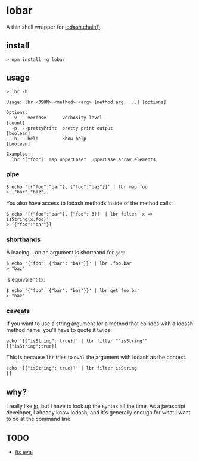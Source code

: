 # lobar

A thin shell wrapper for [lodash.chain()](https://lodash.com/).

## install

```
> npm install -g lobar
```

## usage

```
> lbr -h

Usage: lbr <JSON> <method> <arg> [method arg, ...] [options]

Options:
  -v, --verbose      verbosity level                                     [count]
  -p, --prettyPrint  pretty print output                               [boolean]
  -h, --help         Show help                                         [boolean]

Examples:
  lbr '["foo"]' map upperCase"  upperCase array elements

```
### pipe

```shell
$ echo '[{"foo":"bar"}, {"foo":"baz"}]' | lbr map foo
> ["bar","baz"]
```

You also have access to lodash methods inside of the method calls:

```shell
$ echo '[{"foo":"bar"}, {"foo": 3}]' | lbr filter 'x => isString(x.foo)'
> [{"foo":"bar"}]
```

### shorthands

A leading `.` on an argument is shorthand for `get`:

```shell
$ echo '{"foo": {"bar": "baz"}}' | lbr .foo.bar
> "baz"
```

is equivalent to:

```shell
$ echo '{"foo": {"bar": "baz"}}' | lbr get foo.bar
> "baz"
```

### caveats

If you want to use a string argument for a method that collides with a lodash
method name, you'll have to quote it twice:

```shell
echo '[{"isString": true}]' | lbr filter "'isString'"
[{"isString":true}]
```

This is because `lbr` tries to `eval` the argument with lodash as the context.

```shell
echo '[{"isString": true}]' | lbr filter isString
[]
```

## why?

I really like [jq](https://stedolan.github.io/jq/), but I have to look up the
syntax all the time. As a javascript developer, I already know lodash, and it's
generally enough for what I want to do at the command line.

## TODO

* [fix eval](https://nodejs.org/api/vm.html#vm_script_runinnewcontext_sandbox_options)
